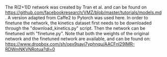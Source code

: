 The R(2+1)D network was created by Tran et al. and can be found on https://github.com/facebookresearch/VMZ/blob/master/tutorials/models.md. A version adapted from Caffe2 to Pytorch was used here. In order to finetune the network, the kinetics dataset first needs to be downloaded through the "download_kinetics.py" script. Then the network can be finetuned with "finetune.py". Note that both the weights of the original network and the finetuned network are available, and can be found on: https://www.dropbox.com/sh/oex9sayi7yphnqu/AACFnl29IMR-RDWmNKVNRotua?dl=0




